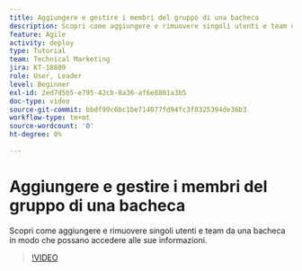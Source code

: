 ```yaml
---
title: Aggiungere e gestire i membri del gruppo di una bacheca
description: Scopri come aggiungere e rimuovere singoli utenti e team da una bacheca in modo che possano accedere alle sue informazioni.
feature: Agile
activity: deploy
type: Tutorial
team: Technical Marketing
jira: KT-10809
role: User, Leader
level: Beginner
exl-id: 2ed7d5b5-e795-42cb-8a36-af6e8801a3b5
doc-type: video
source-git-commit: bbdf99c6bc1be714077fd94fc3f8325394de36b3
workflow-type: tm+mt
source-wordcount: '0'
ht-degree: 0%

---
```


# Aggiungere e gestire i membri del gruppo di una bacheca

Scopri come aggiungere e rimuovere singoli utenti e team da una bacheca in modo che possano accedere alle sue informazioni.

>[!VIDEO](https://video.tv.adobe.com/v/346808/?quality=12&learn=on&enablevpops=1)
